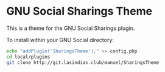 GNU Social Sharings Theme
=========================

This is a theme for the GNU Social Sharings plugin.

To install within your GNU Social directory:

``` bash
echo "addPlugin('SharingsTheme');" >> config.php
cd local/plugins
git clone http://git.lasindias.club/manuel/SharingsTheme
```
